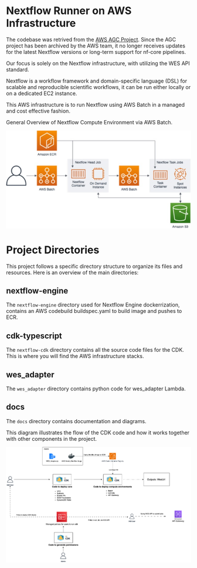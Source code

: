 # Nextflow Runner on AWS Infrastructure
The codebase was retrived from the [AWS AGC Project](https://github.com/aws/amazon-genomics-cli).
Since the AGC project has been archived by the AWS team, it no longer receives updates for the latest Nextflow versions or long-term support for nf-core pipelines.

Our focus is solely on the Nextflow infrastructure, with utilizing the WES API standard.

Nextflow is a workflow framework and domain-specific language (DSL) for scalable and reproducible scientific workflows, it can be run either locally or on a dedicated EC2 instance.

This AWS infrastructure is to run Nextflow using AWS Batch in a managed and cost effective fashion.

General Overview of Nextflow Compute Environment via AWS Batch.

![AWS](docs/nextflow-on-aws-infrastructure.jpg)


# Project Directories

This project follows a specific directory structure to organize its files and resources. Here is an overview of the main directories:

## nextflow-engine

The `nextflow-engine` directory used for Nextflow Engine dockerrization, contains an AWS codebuild buildspec.yaml to build image and pushes to ECR.

## cdk-typescript

The `nextflow-cdk` directory contains all the source code files for the CDK. This is where you will find the AWS infrastructure stacks.


## wes_adapter

The `wes_adapter` directory contains python code for wes_adapter Lambda.

## docs

The `docs` directory contains documentation and diagrams.



This diagram illustrates the flow of the CDK code and how it works together with other components in the project.

![CDK](docs/cdk-flow.png)

